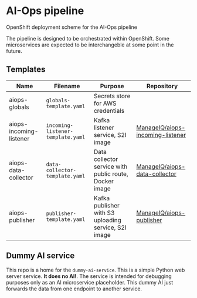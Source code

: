# AI-Ops pipeline

OpenShift deployment scheme for the AI-Ops pipeline

The pipeline is designed to be orchestrated within OpenShift. Some microservices are expected to be interchangeble at some point in the future.

## Templates

| Name                      | Filename                          | Purpose                                                | Repository |
| ------------------------- | --------------------------------- | ------------------------------------------------------ | ---------- |
| aiops-globals             | `globals-template.yaml`           | Secrets store for AWS credentials                      |            |
| aiops-incoming-listener   | `incoming-listener-template.yaml` | Kafka listener service, S2I image                      | [ManageIQ/aiops-incoming-listener](https://github.com/ManageIQ/aiops-incoming-listener) |
| aiops-data-collector      | `data-collector-template.yaml`    | Data collector service with public route, Docker image | [ManageIQ/aiops-data-collector](https://github.com/ManageIQ/aiops-data-collector) |
| aiops-publisher           | `publisher-template.yaml`         | Kafka publisher with S3 uploading service, S2I image   | [ManageIQ/aiops-publisher](https://github.com/ManageIQ/aiops-publisher) |

## Dummy AI service

This repo is a home for the `dummy-ai-service`. This is a simple Python web server service. **It does no AI!**.
The service is intended for debugging purposes only as an AI microservice placeholder. This dummy AI just forwards the data
from one endpoint to another service.
